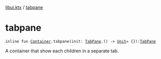 [libui.ktx](index.md) / [tabpane](./tabpane.md)

# tabpane

`inline fun `[`Container`](-container/index.md)`.tabpane(init: `[`TabPane`](-tab-pane/index.md)`.() -> `[`Unit`](https://kotlinlang.org/api/latest/jvm/stdlib/kotlin/-unit/index.html)` = {}): `[`TabPane`](-tab-pane/index.md)

A container that show each children in a separate tab.

